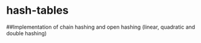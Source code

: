 # hash-tables
##Implementation of chain hashing and open hashing (linear, quadratic and double hashing)
